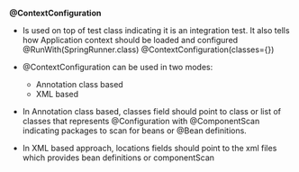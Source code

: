 **@ContextConfiguration**

* Is used on top of test class indicating it is an integration test. It also tells how Application context should be loaded and configured
    @RunWith(SpringRunner.class)
    @ContextConfiguration(classes={})
* @ContextConfiguration can be used in two modes:
  * Annotation class based
  * XML based


* In Annotation class based, classes field should point to class or list of classes that represents @Configuration with @ComponentScan indicating packages to scan for beans or @Bean definitions.
* In XML based approach, locations fields should point to the xml files which provides bean definitions or componentScan